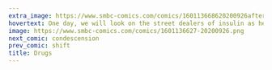 ```yaml
---
extra_image: https://www.smbc-comics.com/comics/160113668620200926after.png
hovertext: One day, we will look on the street dealers of insulin as heroes.
image: https://www.smbc-comics.com/comics/1601136627-20200926.png
next_comic: condescension
prev_comic: shift
title: Drugs
---
```



